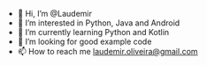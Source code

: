 - 👋 Hi, I’m @Laudemir
- 👀 I’m interested in Python, Java and Android
- 🌱 I’m currently learning Python and Kotlin
- 💞️ I’m looking for good example code
- 📫 How to reach me <laudemir.oliveira@gmail.com>

<!---
Laudemir/Laudemir is a ✨ special ✨ repository because its `README.md` (this file) appears on your GitHub profile.
You can click the Preview link to take a look at your changes.
--->
